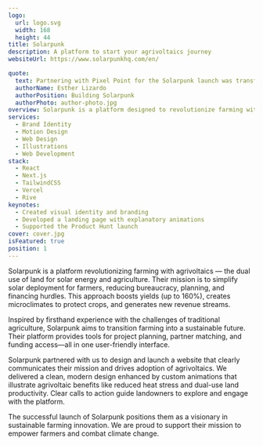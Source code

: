```yaml
---
logo:
  url: logo.svg
  width: 168
  height: 44
title: Solarpunk
description: A platform to start your agrivoltaics journey
websiteUrl: https://www.solarpunkhq.com/en/

quote:
  text: Partnering with Pixel Point for the Solarpunk launch was transformative. Their team brought expertise, creativity, and an impressive attention to detail to every phase. They truly understood our vision, iterated thoughtfully, and delivered a result that embodies Solarpunk's mission and values. The final website exceeded our expectations—a fantastic experience from start to finish!
  authorName: Esther Lizardo
  authorPosition: Building Solarpunk
  authorPhoto: author-photo.jpg
overview: Solarpunk is a platform designed to revolutionize farming with agrivoltaics—the dual use of land for solar energy and agriculture. By simplifying the deployment of solar projects, Solarpunk helps farmers increase yields, generate additional income, and combat climate change.
services:
  - Brand Identity
  - Motion Design
  - Web Design
  - Illustrations
  - Web Development
stack:
  - React
  - Next.js
  - TailwindCSS
  - Vercel
  - Rive
keynotes:
  - Created visual identity and branding
  - Developed a landing page with explanatory animations
  - Supported the Product Hunt launch
cover: cover.jpg
isFeatured: true
position: 1
---
```


Solarpunk is a platform revolutionizing farming with agrivoltaics — the dual use of land for solar energy and agriculture. Their mission is to simplify solar deployment for farmers, reducing bureaucracy, planning, and financing hurdles. This approach boosts yields (up to 160%), creates microclimates to protect crops, and generates new revenue streams.

Inspired by firsthand experience with the challenges of traditional agriculture, Solarpunk aims to transition farming into a sustainable future. Their platform provides tools for project planning, partner matching, and funding access—all in one user-friendly interface.

Solarpunk partnered with us to design and launch a website that clearly communicates their mission and drives adoption of agrivoltaics. We delivered a clean, modern design enhanced by custom animations that illustrate agrivoltaic benefits like reduced heat stress and dual-use land productivity. Clear calls to action guide landowners to explore and engage with the platform.

The successful launch of Solarpunk positions them as a visionary in sustainable farming innovation. We are proud to support their mission to empower farmers and combat climate change.
